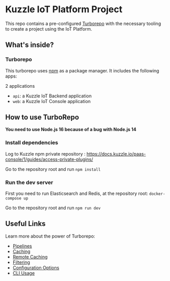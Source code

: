 # Kuzzle IoT Platform Project

This repo contains a pre-configured [Turborepo](https://turborepo.org/) with the necessary tooling to create a project using the IoT Platform.

## What's inside?

### Turborepo

This turborepo uses [npm](https://www.npmjs.com/) as a package manager. It includes the following apps:

2 applications
- `api`: a Kuzzle IoT Backend application
- `web`: a Kuzzle IoT Console application

## How to use TurboRepo

__You need to use Node.js 16 because of a bug with Node.js 14__

### Install dependencies

Log to Kuzzle npm private repository : https://docs.kuzzle.io/paas-console/1/guides/access-private-plugins/ 

Go to the repository root and run `npm install`

### Run the dev server

First you need to run Elasticsearch and Redis, at the repository root: `docker-compose up`

Go to the repository root and run `npm run dev`

## Useful Links

Learn more about the power of Turborepo:

- [Pipelines](https://turbo.build/repo/docs/core-concepts/monorepos/running-tasks)
- [Caching](https://turbo.build/repo/docs/core-concepts/caching)
- [Remote Caching](https://turbo.build/repo/docs/core-concepts/remote-caching)
- [Filtering](https://turbo.build/repo/docs/core-concepts/monorepos/filtering)
- [Configuration Options](https://turbo.build/repo/docs/reference/configuration)
- [CLI Usage](https://turbo.build/repo/docs/reference/command-line-reference)
